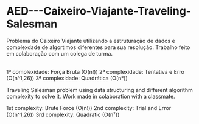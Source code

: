# AED---Caixeiro-Viajante-Traveling-Salesman

Problema do Caixeiro Viajante utilizando a estruturação de dados e complexdade de algortimos diferentes para sua resolução. Trabalho feito em colaboração com um colega de turma.

<br>1ª complexidade: Força Bruta (O(n!))
2ª complexidade: Tentativa e Erro (O(n^1,26))
3ª complexidade: Quadrática (O(n²))

Traveling Salesman problem using data structuring and different algorithm complexity to solve it. Work made in colaboration with a classmate.

1st complexity: Brute Force (O(n!))
2nd complexity: Trial and Error (O(n^1,26))
3rd complexity: Quadratic (O(n²))

